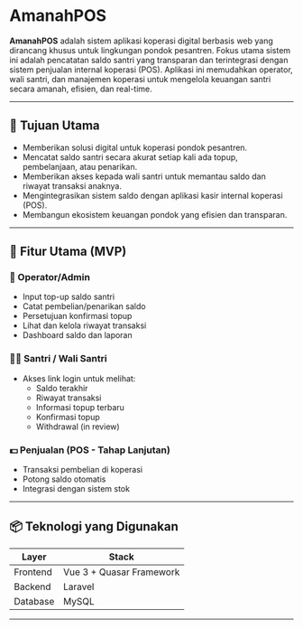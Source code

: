 # AmanahPOS

**AmanahPOS** adalah sistem aplikasi koperasi digital berbasis web yang dirancang khusus untuk lingkungan pondok pesantren. Fokus utama sistem ini adalah pencatatan saldo santri yang transparan dan terintegrasi dengan sistem penjualan internal koperasi (POS). Aplikasi ini memudahkan operator, wali santri, dan manajemen koperasi untuk mengelola keuangan santri secara amanah, efisien, dan real-time.

---

## 🎯 Tujuan Utama

-   Memberikan solusi digital untuk koperasi pondok pesantren.
-   Mencatat saldo santri secara akurat setiap kali ada topup, pembelanjaan, atau penarikan.
-   Memberikan akses kepada wali santri untuk memantau saldo dan riwayat transaksi anaknya.
-   Mengintegrasikan sistem saldo dengan aplikasi kasir internal koperasi (POS).
-   Membangun ekosistem keuangan pondok yang efisien dan transparan.

---

## 🚀 Fitur Utama (MVP)

### 👤 Operator/Admin

-   Input top-up saldo santri
-   Catat pembelian/penarikan saldo
-   Persetujuan konfirmasi topup
-   Lihat dan kelola riwayat transaksi
-   Dashboard saldo dan laporan

### 🧑‍🎓 Santri / Wali Santri

-   Akses link login untuk melihat:
    -   Saldo terakhir
    -   Riwayat transaksi
    -   Informasi topup terbaru
    -   Konfirmasi topup
    -   Withdrawal (in review)

### 💵 Penjualan (POS - Tahap Lanjutan)

-   Transaksi pembelian di koperasi
-   Potong saldo otomatis
-   Integrasi dengan sistem stok

---

## 📦 Teknologi yang Digunakan

| Layer    | Stack                    |
| -------- | ------------------------ |
| Frontend | Vue 3 + Quasar Framework |
| Backend  | Laravel                  |
| Database | MySQL                    |

---
